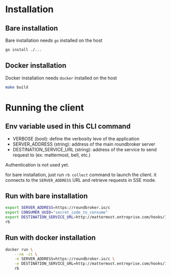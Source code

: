 # Installation
## Bare installation
Bare installation needs `go` installed on the host

```bash
go install ./...
```


## Docker installation
Docker installation needs `docker` installed on the host
```bash
make build
```

# Running the client
## Env variable used in this CLI command
- VERBOSE (bool): define the verbosity leve of the application
- SERVER_ADDRESS (string): address of the main roundbroker server
- DESTINATION_SERVICE_URL (string): address of the service to send request to (ex: mattermost, bell, etc.)

Authentication is not used yet.

for bare installation, just run `rb collect` command to launch the client.
it connects to the `SERVER_ADDRESS` URL and retrieve requests in SSE mode.


## Run with bare installation

```bash
export SERVER_ADDRESS=https://roundbroker.io/c
export CONSUMER_UUID="secret_code_to_consume"
export DESTINATION_SERVICE_URL=http://mattermost.entreprise.com/hooks/123456789
rb
```

## Run with docker installation

```bash
docker run \
    --rm -it \
    -e SERVER_ADDRESS=https://roundbroker.io/c \
    -e DESTINATION_SERVICE_URL=http://mattermost.entreprise.com/hooks/123456789 \
    rb
```